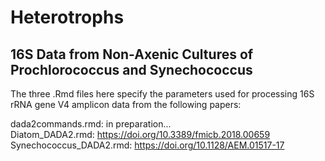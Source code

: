 # Heterotrophs
## 16S Data from Non-Axenic Cultures of Prochlorococcus and Synechococcus

The three .Rmd files here specify the parameters used for processing 16S rRNA gene V4 amplicon data from the following papers:

dada2commands.rmd: in preparation...  
Diatom_DADA2.rmd: https://doi.org/10.3389/fmicb.2018.00659  
Synechococcus_DADA2.rmd: https://doi.org/10.1128/AEM.01517-17 
